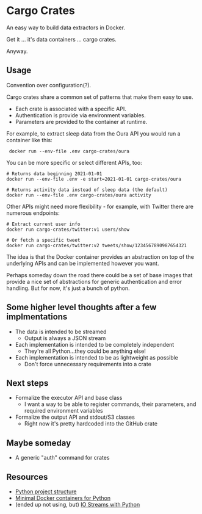 # Cargo Crates

An easy way to build data extractors in Docker.

Get it ... it's data containers ... cargo crates. 

Anyway.

## Usage

Convention over configuration(?).

Cargo crates share a common set of patterns that make them easy to use.

- Each crate is associated with a specific API.
- Authentication is provide via environment variables.
- Parameters are provided to the container at runtime.

For example, to extract sleep data from the Oura API you would run a container like this:

```shell
 docker run --env-file .env cargo-crates/oura
```

You can be more specific or select different APIs, too:

```shell
# Returns data beginning 2021-01-01
docker run --env-file .env -e start=2021-01-01 cargo-crates/oura
```

```shell
# Returns activity data instead of sleep data (the default)
docker run --env-file .env cargo-crates/oura activity
```

Other APIs might need more flexibility - for example, with Twitter there are numerous endpoints:

```shell
# Extract current user info
docker run cargo-crates/twitter:v1 users/show

# Or fetch a specific tweet
docker run cargo-crates/twitter:v2 tweets/show/1234567890987654321
```

The idea is that the Docker container provides an abstraction on top of the underlying APIs and can be implemented however you want. 

Perhaps someday down the road there could be a set of base images that provide a nice set of abstractions for generic authentication and error handling. But for now, it's just a bunch of python.

## Some higher level thoughts after a few implmentations

- The data is intended to be streamed
    - Output is always a JSON stream
- Each implementation is intended to be completely independent
    - They're all Python...they could be anything else!
- Each implementation is intended to be as lightweight as possible
    - Don't force unnecessary requirements into a crate

## Next steps

- Formalize the executor API and base class
    - I want a way to be able to register commands, their parameters, and required environment variables
- Formalize the output API and stdout/S3 classes
    - Right now it's pretty hardcoded into the GitHub crate

## Maybe someday

- A generic "auth" command for crates

## Resources

- [Python project structure](https://dev.to/codemouse92/dead-simple-python-project-structure-and-imports-38c6)
- [Minimal Docker containers for Python](https://blog.realkinetic.com/building-minimal-docker-containers-for-python-applications-37d0272c52f3)
- (ended up not using, but) [IO Streams with Python](https://medium.com/dev-bits/ultimate-guide-for-working-with-i-o-streams-and-zip-archives-in-python-3-6f3cf96dca50)